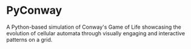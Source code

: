 # PyConway
A Python-based simulation of Conway's Game of Life showcasing the evolution of cellular automata through visually engaging and interactive patterns on a grid.
